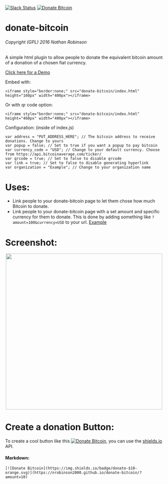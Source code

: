 [![Slack Status](https://nrobinson2000.herokuapp.com/badge.svg)](https://nrobinson2000.herokuapp.com/)
[![Donate Bitcoin](https://img.shields.io/badge/donate-bitcoin-orange.svg)](https://nrobinson2000.github.io/donate-bitcoin)
# donate-bitcoin
###### Copyright (GPL) 2016  Nathan Robinson
A simple html plugin to allow people to donate the equivalent bitcoin amount of a donation of a chosen fiat currency.

[Click here for a Demo](http://nrobinson2000.github.io/donate-bitcoin/)

Embed with:
```
<iframe style="border:none;" src="donate-bitcoin/index.html" height="160px" width="400px"></iframe>
```
Or with qr code option:
```
<iframe style="border:none;" src="donate-bitcoin/index.html" height="460px" width="400px"></iframe>
```

Configuration: (inside of index.js)
```
var address = "PUT_ADDRESS_HERE"; // The bitcoin address to receive donations. Change to yours
var popup = false; // Set to true if you want a popup to pay bitcoin
var currency_code = "USD"; // Change to your default currency. Choose from https://api.bitcoinaverage.com/ticker/
var qrcode = true; // Set to false to disable qrcode
var link = true; // Set to false to disable generating hyperlink
var organization = "Example"; // Change to your organization name
```

# Uses:
* Link people to your donate-bitcoin page to let them chose how much Bitcoin to donate.
* Link people to your donate-bitcoin page with a set amount and specific currency for them to donate.  This is done by adding something like `?amount=100&currency=USD` to your url.  [Example](https://nrobinson2000.github.io/donate-bitcoin/?amount=100&currency=USD)

# Screenshot:
<p align="center">
<img src="http://i.imgur.com/ux15lhi.jpg" width="500px">
</p>

# Create a donation Button:
To create a cool button like this [![Donate Bitcoin](https://img.shields.io/badge/donate-$10-orange.svg)](https://nrobinson2000.github.io/donate-bitcoin/?amount=10), you can use the [shields.io](shields.io) API.

#### Markdown:
```
[![Donate Bitcoin](https://img.shields.io/badge/donate-$10-orange.svg)](https://nrobinson2000.github.io/donate-bitcoin/?amount=10)
```
